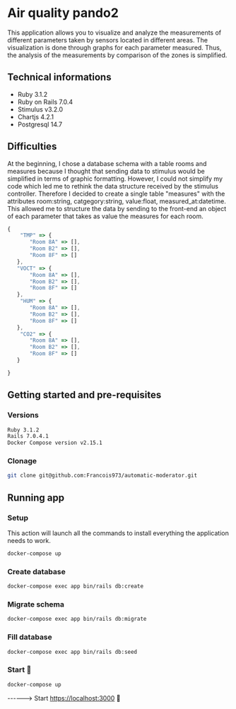 # Air quality pando2

This application allows you to visualize and analyze the measurements of different parameters taken by sensors located in different areas. The visualization is done through graphs for each parameter measured. Thus, the analysis of the measurements by comparison of the zones is simplified.  

## Technical informations

- Ruby 3.1.2
- Ruby on Rails 7.0.4 
- Stimulus v3.2.0
- Chartjs 4.2.1
- Postgresql 14.7

## Difficulties

At the beginning, I chose a database schema with a table rooms and measures because I thought that sending data to stimulus would be simplified in terms of graphic formatting. However, I could not simplify my code which led me to rethink the data structure received by the stimulus controller. Therefore I decided to create a single table "measures" with the attributes room:string, catgegory:string, value:float, measured_at:datetime. This allowed me to structure the data by sending to the front-end an object of each parameter that takes as value the measures for each room.

```javascript
{
    "TMP" => {
       "Room 8A" => [],
       "Room B2" => [],
       "Room 8F" => []
   },
   "VOCT" => {
       "Room 8A" => [],
       "Room B2" => [],
       "Room 8F" => []
   },
    "HUM" => {
       "Room 8A" => [],
       "Room B2" => [],
       "Room 8F" => []
   },
    "CO2" => {
       "Room 8A" => [],
       "Room B2" => [],
       "Room 8F" => []
   }

}
```

## Getting started and pre-requisites

### Versions

```sh
Ruby 3.1.2
Rails 7.0.4.1
Docker Compose version v2.15.1
```
### Clonage

```sh
git clone git@github.com:Francois973/automatic-moderator.git
```

## Running app

### Setup

This action will launch all the commands to install everything the application needs to work.

```sh
docker-compose up
```

### Create database

```sh
docker-compose exec app bin/rails db:create
```

### Migrate schema

```sh
docker-compose exec app bin/rails db:migrate
```

### Fill database

```sh
docker-compose exec app bin/rails db:seed
```

### Start 🚀

```sh
docker-compose up
```
------> Start [https://localhost:3000](https://localhost:3000) 💎
